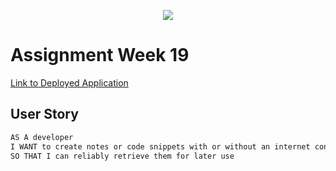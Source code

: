 <p align="center">
  <img src="C:\Users\nbaue\bootcamp\Progressive-Web-Applications\Develop\client\src\images\logo.png">
</p>

# Assignment Week 19

[Link to Deployed Application]()

## User Story

```md
AS A developer
I WANT to create notes or code snippets with or without an internet connection
SO THAT I can reliably retrieve them for later use
```
